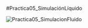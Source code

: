 #Practica05_SimulaciónLíquido

![Practica05_SimulacionFluido](https://github.com/Joa9cv28/SimulacionPorComputadora--JoanineCordova/assets/142274946/38f93006-c75d-469f-83f1-168cf47c72c0)
